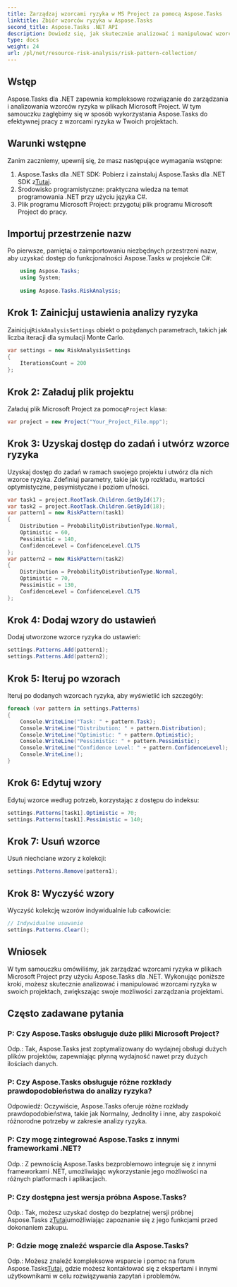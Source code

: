 ```yaml
---
title: Zarządzaj wzorcami ryzyka w MS Project za pomocą Aspose.Tasks
linktitle: Zbiór wzorców ryzyka w Aspose.Tasks
second_title: Aspose.Tasks .NET API
description: Dowiedz się, jak skutecznie analizować i manipulować wzorcami ryzyka w plikach Microsoft Project za pomocą Aspose.Tasks dla .NET.
type: docs
weight: 24
url: /pl/net/resource-risk-analysis/risk-pattern-collection/
---
```

## Wstęp
Aspose.Tasks dla .NET zapewnia kompleksowe rozwiązanie do zarządzania i analizowania wzorców ryzyka w plikach Microsoft Project. W tym samouczku zagłębimy się w sposób wykorzystania Aspose.Tasks do efektywnej pracy z wzorcami ryzyka w Twoich projektach.
## Warunki wstępne
Zanim zaczniemy, upewnij się, że masz następujące wymagania wstępne:
1.  Aspose.Tasks dla .NET SDK: Pobierz i zainstaluj Aspose.Tasks dla .NET SDK z[Tutaj](https://releases.aspose.com/tasks/net/).
2. Środowisko programistyczne: praktyczna wiedza na temat programowania .NET przy użyciu języka C#.
3. Plik programu Microsoft Project: przygotuj plik programu Microsoft Project do pracy.

## Importuj przestrzenie nazw
Po pierwsze, pamiętaj o zaimportowaniu niezbędnych przestrzeni nazw, aby uzyskać dostęp do funkcjonalności Aspose.Tasks w projekcie C#:
```csharp
    using Aspose.Tasks;
    using System;
    
    using Aspose.Tasks.RiskAnalysis;
```
## Krok 1: Zainicjuj ustawienia analizy ryzyka
 Zainicjuj`RiskAnalysisSettings` obiekt o pożądanych parametrach, takich jak liczba iteracji dla symulacji Monte Carlo.
```csharp
var settings = new RiskAnalysisSettings
{
    IterationsCount = 200
};
```
## Krok 2: Załaduj plik projektu
 Załaduj plik Microsoft Project za pomocą`Project` klasa:
```csharp
var project = new Project("Your_Project_File.mpp");
```
## Krok 3: Uzyskaj dostęp do zadań i utwórz wzorce ryzyka
Uzyskaj dostęp do zadań w ramach swojego projektu i utwórz dla nich wzorce ryzyka. Zdefiniuj parametry, takie jak typ rozkładu, wartości optymistyczne, pesymistyczne i poziom ufności.
```csharp
var task1 = project.RootTask.Children.GetById(17);
var task2 = project.RootTask.Children.GetById(18);
var pattern1 = new RiskPattern(task1)
{
    Distribution = ProbabilityDistributionType.Normal,
    Optimistic = 60,
    Pessimistic = 140,
    ConfidenceLevel = ConfidenceLevel.CL75
};
var pattern2 = new RiskPattern(task2)
{
    Distribution = ProbabilityDistributionType.Normal,
    Optimistic = 70,
    Pessimistic = 130,
    ConfidenceLevel = ConfidenceLevel.CL75
};
```
## Krok 4: Dodaj wzory do ustawień
Dodaj utworzone wzorce ryzyka do ustawień:
```csharp
settings.Patterns.Add(pattern1);
settings.Patterns.Add(pattern2);
```
## Krok 5: Iteruj po wzorach
Iteruj po dodanych wzorcach ryzyka, aby wyświetlić ich szczegóły:
```csharp
foreach (var pattern in settings.Patterns)
{
    Console.WriteLine("Task: " + pattern.Task);
    Console.WriteLine("Distribution: " + pattern.Distribution);
    Console.WriteLine("Optimistic: " + pattern.Optimistic);
    Console.WriteLine("Pessimistic: " + pattern.Pessimistic);
    Console.WriteLine("Confidence Level: " + pattern.ConfidenceLevel);
    Console.WriteLine();
}
```
## Krok 6: Edytuj wzory
Edytuj wzorce według potrzeb, korzystając z dostępu do indeksu:
```csharp
settings.Patterns[task1].Optimistic = 70;
settings.Patterns[task1].Pessimistic = 140;
```
## Krok 7: Usuń wzorce
Usuń niechciane wzory z kolekcji:
```csharp
settings.Patterns.Remove(pattern1);
```
## Krok 8: Wyczyść wzory
Wyczyść kolekcję wzorów indywidualnie lub całkowicie:
```csharp
// Indywidualne usuwanie
settings.Patterns.Clear();
```

## Wniosek
W tym samouczku omówiliśmy, jak zarządzać wzorcami ryzyka w plikach Microsoft Project przy użyciu Aspose.Tasks dla .NET. Wykonując poniższe kroki, możesz skutecznie analizować i manipulować wzorcami ryzyka w swoich projektach, zwiększając swoje możliwości zarządzania projektami.
## Często zadawane pytania
### P: Czy Aspose.Tasks obsługuje duże pliki Microsoft Project?
Odp.: Tak, Aspose.Tasks jest zoptymalizowany do wydajnej obsługi dużych plików projektów, zapewniając płynną wydajność nawet przy dużych ilościach danych.
### P: Czy Aspose.Tasks obsługuje różne rozkłady prawdopodobieństwa do analizy ryzyka?
Odpowiedź: Oczywiście, Aspose.Tasks oferuje różne rozkłady prawdopodobieństwa, takie jak Normalny, Jednolity i inne, aby zaspokoić różnorodne potrzeby w zakresie analizy ryzyka.
### P: Czy mogę zintegrować Aspose.Tasks z innymi frameworkami .NET?
Odp.: Z pewnością Aspose.Tasks bezproblemowo integruje się z innymi frameworkami .NET, umożliwiając wykorzystanie jego możliwości na różnych platformach i aplikacjach.
### P: Czy dostępna jest wersja próbna Aspose.Tasks?
 Odp.: Tak, możesz uzyskać dostęp do bezpłatnej wersji próbnej Aspose.Tasks z[Tutaj](https://releases.aspose.com/)umożliwiając zapoznanie się z jego funkcjami przed dokonaniem zakupu.
### P: Gdzie mogę znaleźć wsparcie dla Aspose.Tasks?
 Odp.: Możesz znaleźć kompleksowe wsparcie i pomoc na forum Aspose.Tasks[Tutaj](https://forum.aspose.com/c/tasks/15), gdzie możesz kontaktować się z ekspertami i innymi użytkownikami w celu rozwiązywania zapytań i problemów.
